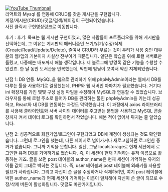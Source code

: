 <br>[![YouTube Thumbnail](https://img.youtube.com/vi/33kBN3k13bY/0.jpg)](https://www.youtube.com/embed/33kBN3k13bY)
<br>리액트와 Mysql 를 연동해 CRUD를 갖춘 게시판을 구현합니다.
<br>계정/게시판(CRUD)/댓글/검색/페이징이 구현되어있습니다.
<br>사진 클릭시 구현영상링크로 이동합니다.
<br>

후기 :
후기: 목표는 웹 게시판 구현이었고, 많은 사람들이 포트폴리오를 위해 게시판을 선택하는데, 그 이유는 게시판의 메커니즘인 쓰기/읽기/수정/삭제 (Create/Read/Update/Delete), 줄여서 CRUD라 부르는 것이 우리가 사용 중인 대부분의 웹/앱의 기본이자 사실상 전부이기 때문입니다. 일단은 학습을 위해 로컬 서버로만 돌렸고, 나중에는 배포까지 해볼 생각입니다. 제 블로그에 방명록 같은 기능을 수행할 수 있겠죠. 한 달 동안 도서관을 반복했는데, 막판에 밤낮이 꼬여서 약간 지체되었습니다.

난점 1: DB 연동. MySQL을 웹으로 관리하기 위해 phpMyAdmin이라는 웹에서 DB를 다루는 툴을 사용하기로 결정했는데, PHP와 웹 서버인 아파치가 필요했습니다. 거기다 ini 확장자를 가진 몇몇 구성 설정 파일을 수정해야 MySQL과 연동할 수 있었습니다. 브라우저를 통해 로컬 주소로 들어가 DB를 관리하는 툴인 phpMyAdmin을 키는데 성공하고, React와 내 DB를 연동하는 과정도 막막했습니다. 이 과정에서 axios 라이브러리를 사용해 클라이언트와 서버 사이의 데이터를 주고받는 문법을 사용하고 MySQL 콘솔창까지 켜서 데이터 로그를 확인하면서 작었습니다. 해본 적이 없어서 뒤지는 줄 알았습니다.

난점 2: 성공적으로 회원가입/로그인이 구현되었고 DB에 계정이 생성되는 것도 확인했습니다. 그런데 로그인을 했는데, 다른 페이지로 넘어가거나 새로고침하면 로그인한 증거가 없습니다. 그니까 기억을 못합니다. 일단, 그냥 localstorage로 현재 세션에서 로그인한 유저 DB를 기억하기로 했습니다. 즉, 이 세션이 현재 기억하는 유저 이름으로 활동하는 거죠. 글을 쓰면 post 테이블의 author_name은 현재 세션이 기억하는 유저의 이름 값이 그대로 박히는 것입니다. 즉, user 테이블과 post 테이블에 외래키를 사용할 필요가 사라집니다. 그리고 자신이 쓴 글을 수정하거나 삭제하려면, 여기 post 테이블에 박힌 author_name과 현재 세션이 기억하는 이름이 일치해야 자신이 쓴 글이 되므로 수정/삭제 버튼이 활성화됩니다. 댓글도 마찬가지입니다.
